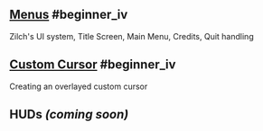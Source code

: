 
 ##  [ Menus](https://github.com/ZilchEngine/ZilchDocs/blob/master/zilch_editor_documentation/tutorials/ui/menus.markdown) #beginner_iv 
Zilch's UI system, Title Screen, Main Menu, Credits, Quit handling

 ##  [Custom Cursor](https://github.com/ZilchEngine/ZilchDocs/blob/master/zilch_editor_documentation/tutorials/ui/custom_cursor.markdown) #beginner_iv 
Creating an overlayed custom cursor

 ##  HUDs *(coming soon)* 

 
